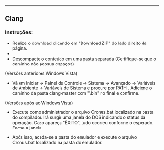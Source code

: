 --------------
Clang
--------------

### Instruções:

- Realize o download clicando em "Download ZIP" do lado direito da página.
- 
- Descompacte o conteúdo em uma pasta separada (Certifique-se que o caminho não possua espaços)

(Versões anteriores Windows Vista)
- Vá em Iniciar -> Painel de Controle -> Sistema -> Avançado -> Variáveis de Ambiente -> Variáveis de Sistema e procure por PATH . Adicione o caminho da pasta clang-master com "\bin" no final e confirme.

(Versões após ao Windows Vista)
- Execute como administrador o arquivo Cronus.bat localizado na pasta do compilador. Irá surgir uma janela do DOS indicando
o status da operação. Caso apareça "ÊXITO", tudo ocorreu conforme o esperado. Feche a janela.

- Após isso, aceda-se a pasta do emulador e execute o arquivo Cronus.bat localizado na pasta do emulador.



